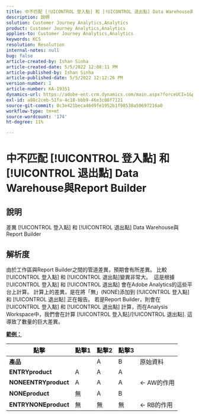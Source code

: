 ```yaml
---
title: 中不匹配 [!UICONTROL 登入點] 和 [!UICONTROL 退出點] Data Warehouse與Report Builder
description: 說明
solution: Customer Journey Analytics,Analytics
product: Customer Journey Analytics,Analytics
applies-to: Customer Journey Analytics,Analytics
keywords: KCS
resolution: Resolution
internal-notes: null
bug: false
article-created-by: Ishan Sinha
article-created-date: 5/5/2022 12:08:11 PM
article-published-by: Ishan Sinha
article-published-date: 5/5/2022 12:12:26 PM
version-number: 1
article-number: KA-19351
dynamics-url: https://adobe-ent.crm.dynamics.com/main.aspx?forceUCI=1&pagetype=entityrecord&etn=knowledgearticle&id=92c7a606-6ccc-ec11-a7b5-6045bd00db25
exl-id: a88c2ceb-51fa-4c18-bbb9-46e3c08f7121
source-git-commit: 0c3e421beca46d9fe1952b1f98538a50697216a0
workflow-type: tm+mt
source-wordcount: '174'
ht-degree: 11%

---
```


# 中不匹配 [!UICONTROL 登入點] 和 [!UICONTROL 退出點] Data Warehouse與Report Builder

## 說明

差異 [!UICONTROL 登入點] 和 [!UICONTROL 退出點] Data Warehouse與Report Builder

## 解析度


由於工作區與Report Builder之間的管道差異，預期會有所差異。 比較 [!UICONTROL 登入點] 和 [!UICONTROL 退出點]變異非常大。 
這是根據 [!UICONTROL 登入點] 和 [!UICONTROL 退出點] 會在Adobe Analytics的這些平台上計算。 計算上的差異，是在將「無」(NONE)添加到 [!UICONTROL 登入點] 和 [!UICONTROL 退出點] 正在報告。 若是Report Builder，則會在 [!UICONTROL 登入點] 和 [!UICONTROL 退出點] 計算，而在Analysis Workspace中，我們會在計算 [!UICONTROL 登入點]/[!UICONTROL 退出點]. 這導致了數量的巨大差異。

<u><b>範例：</b></u>


| <b>點擊</b> | <b>點擊1</b> | <b>點擊2</b> | <b>點擊3</b> |   |
| --- | --- | --- | --- | --- |
| <b>產品</b> |   | A | B | 原始資料 |
| <b>ENTRYproduct</b> | A | A | A |   |
| <b>NONEENTRYproduct</b> | A | A | A | ← AW的作用 |
| <b>NONEproduct</b> | 無 | A | B |   |
| <b>ENTRYNONEproduct</b> | 無 | 無 | 無 | ← RB的作用 |
